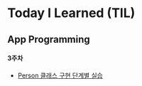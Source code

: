 # Today I Learned (TIL)

## App Programming

#### 3주차
- [ Person 클래스 구현 단계별 실습](../main/python/3주차%20수업내용.md)


